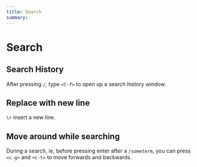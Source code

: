 ```yaml
---
title: Search
summary:
---
```


Search
===

Search History
---

After pressing `/`, type `<C-f>` to open up a search history window.

Replace with new line
---

`\r` insert a new line.

Move around while searching
---

During a search, ie, before pressing enter after a `/someterm`, you can press
`<c-g>` and `<c-t>` to move forwards and backwards.

